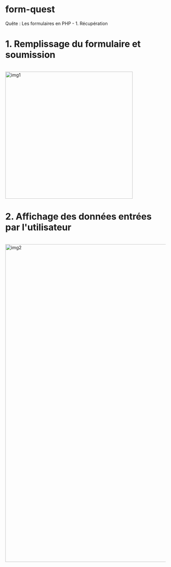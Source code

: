 # form-quest
Quête : Les formulaires en PHP - 1. Récupération

<h1>1. Remplissage du formulaire et soumission</h1>
<br>
<img align="center" alt="img1" width="400" src="https://github.com/alekmik/form-quest/assets/90455479/f147acf0-0afb-4d8f-b26a-ff35ed6e4a15">

<h1>2. Affichage des données entrées par l'utilisateur</h1>
<br>
<img align="center" alt="img2" width="1000" src="https://github.com/alekmik/form-quest/assets/90455479/589ec98d-02a1-4324-98ef-4247f89bba9c">

